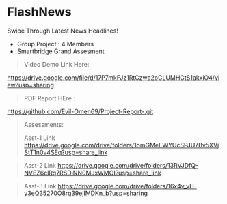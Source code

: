 # FlashNews
Swipe Through Latest News Headlines!
- Group Project : 4 Members
- Smartbridge Grand Assesment



> Video Demo Link  Here:   

https://drive.google.com/file/d/17P7mkFJz1RtCzwa2oCLUMHGtS1akxiO4/view?usp=sharing


> PDF Report HEre : 

https://github.com/Evil-Omen69/Project-Report-.git


> Assessments:
>
> Asst-1 Link 
https://drive.google.com/drive/folders/1omGMeEWYUcSPJU7Bv5XVjStT1n0v4SEq?usp=share_link


> Asst-2 Link
https://drive.google.com/drive/folders/13RVJDfQ-NVEZ6clRq7RSDiNN0MJxWMOI?usp=share_link

> Asst-3 Link
https://drive.google.com/drive/folders/16x4v_vH-y3eQ35270O8rq39ejIMDKn_b?usp=sharing





